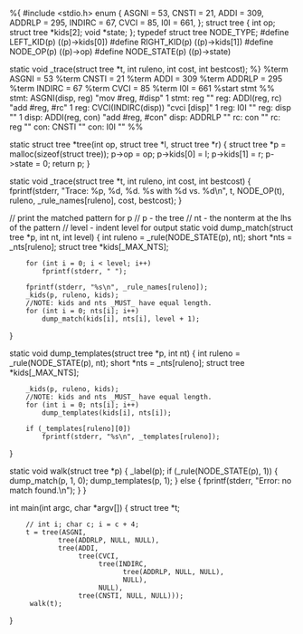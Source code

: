%{
#include <stdio.h>
enum {
     ASGNI = 53,
     CNSTI = 21,
     ADDI = 309,
     ADDRLP = 295,
     INDIRC = 67,
     CVCI = 85,
     I0I = 661,
};
struct tree {
       int op;
       struct tree *kids[2];
       void *state;
};
typedef struct tree NODE_TYPE;
#define LEFT_KID(p)  ((p)->kids[0])
#define RIGHT_KID(p)  ((p)->kids[1])
#define NODE_OP(p)  ((p)->op)
#define NODE_STATE(p)  ((p)->state)

static void _trace(struct tree *t, int ruleno, int cost, int bestcost);
%}
%term ASGNI = 53
%term CNSTI = 21
%term ADDI = 309
%term ADDRLP = 295
%term INDIRC = 67
%term CVCI = 85
%term I0I = 661
%start stmt
%%
stmt: ASGNI(disp, reg)   "mov #reg, #disp"      1
stmt: reg                ""
reg: ADDI(reg, rc)       "add #reg, #rc"        1
reg: CVCI(INDIRC(disp))  "cvci [disp]"          1
reg: I0I                 ""
reg: disp                ""                     1
disp: ADDI(reg, con)     "add #reg, #con"
disp: ADDRLP             ""
rc: con                  ""
rc: reg                  ""
con: CNSTI               ""
con: I0I                 ""
%%

static struct tree *tree(int op, struct tree *l, struct tree *r)
{
        struct tree *p = malloc(sizeof(struct tree));
        p->op = op;
        p->kids[0] = l;
        p->kids[1] = r;
        p->state = 0;
        return p;
}

static void _trace(struct tree *t, int ruleno, int cost, int bestcost)
{
        fprintf(stderr, "Trace: %p, %d, %d. %s with %d vs. %d\n",
                t, NODE_OP(t), ruleno, _rule_names[ruleno], cost, bestcost);
}

// print the matched pattern for p
// p - the tree
// nt - the nonterm at the lhs of the pattern
// level - indent level for output
static void dump_match(struct tree *p, int nt, int level)
{
        int ruleno = _rule(NODE_STATE(p), nt);
        short *nts = _nts[ruleno];
        struct tree *kids[_MAX_NTS];

        for (int i = 0; i < level; i++)
            fprintf(stderr, " ");

        fprintf(stderr, "%s\n", _rule_names[ruleno]);
        _kids(p, ruleno, kids);
        //NOTE: kids and nts _MUST_ have equal length.
        for (int i = 0; nts[i]; i++)
            dump_match(kids[i], nts[i], level + 1);
}

static void dump_templates(struct tree *p, int nt)
{
        int ruleno = _rule(NODE_STATE(p), nt);
        short *nts = _nts[ruleno];
        struct tree *kids[_MAX_NTS];

        _kids(p, ruleno, kids);
        //NOTE: kids and nts _MUST_ have equal length.
        for (int i = 0; nts[i]; i++)
            dump_templates(kids[i], nts[i]);

        if (_templates[ruleno][0])
            fprintf(stderr, "%s\n", _templates[ruleno]);
}

static void walk(struct tree *p)
{
        _label(p);
        if (_rule(NODE_STATE(p), 1)) {
           dump_match(p, 1, 0);
           dump_templates(p, 1);
        } else {
           fprintf(stderr, "Error: no match found.\n");
        }
}

int main(int argc, char *argv[])
{
        struct tree *t;

        // int i; char c; i = c + 4;
        t = tree(ASGNI,
                tree(ADDRLP, NULL, NULL),
                tree(ADDI,
                     tree(CVCI,
                          tree(INDIRC,
                                tree(ADDRLP, NULL, NULL),
                                NULL),
                          NULL),
                     tree(CNSTI, NULL, NULL)));
         walk(t);
}
